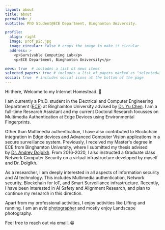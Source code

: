 ```yaml
---
layout: about
title: about
permalink: /
subtitle: PhD Student@ECE Department, Binghamton University.

profile:
  align: right
  image: prof_pic.jpg
  image_circular: false # crops the image to make it circular
  address: >
    <p>Survivable Computing Lab</p>
    <p>ECE Department, Binghamton University</p>

news: true  # includes a list of news items
selected_papers: true # includes a list of papers marked as "selected={true}"
social: true  # includes social icons at the bottom of the page
---
```


Hi there, Welcome to my Internet Homestead. :wave:

I am currently a Ph.D. student in the Electrical and Computer Engineering Department ([ECE](https://www.binghamton.edu/electrical-computer-engineering/index.html)) at Binghamton University advised by [Dr. Yu Chen](https://bingweb.binghamton.edu/~ychen/). I am a full-time Research Assistant and my current Doctoral Research focusses on Multimedia Authentication at Edge Devices using Environmental Fingerprints.

Other than Multimedia authentication, I have also contributed to Blockchain integration in Edge devices and Advanced Computer Vision applications in a secure surveillance system. Previously, I received my Master's degree in ECE from Binghamton University, where I submitted my thesis advised by [Dr. Andrey Dolgikh](https://www.linkedin.com/in/adolgikh/). From 2016-2020, I also instructed a Graduate class Network Computer Security on a virtual infrastructure developed by myself and Dr. Dolgikh.

As a researcher, I am deeply interested in all aspects of Information security and AI technology. This includes Multimedia authentication, Network security, Blockchain for IoT, and Smart Surveillance infrastructure. Recently, I have been interested in AI Safety and Alignment Research, and plan to continue my research in this direction.

Apart from my professional activities, I enjoy activities like Lifting and running. I am an avid [photographer](https://www.flickr.com/photos/deerajnagothu/) and mostly enjoy Landscape photography.

Feel free to reach out via email. :grin:

